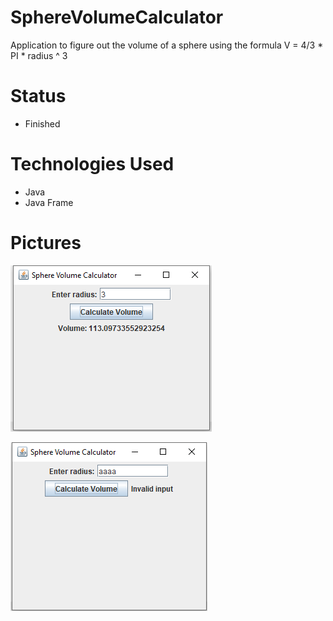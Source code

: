 # SphereVolumeCalculator
Application to figure out the volume of a sphere using the formula V = 4/3 * PI * radius ^ 3 

# Status
* Finished

# Technologies Used
* Java
* Java Frame


# Pictures
![SphereVolumeCalculator](pictures/volumecalculator1.PNG)

![SphereVolumeCalculator](pictures/volumecalculator2.PNG)
